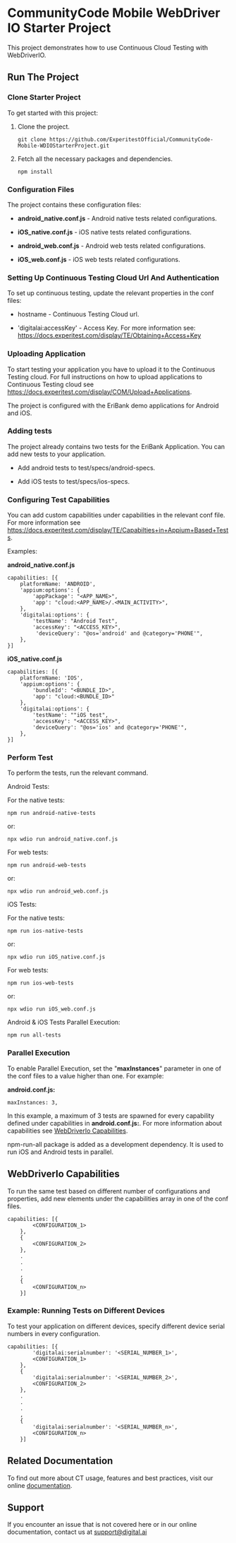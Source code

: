 # CommunityCode Mobile WebDriver IO Starter Project
This project demonstrates how to use Continuous Cloud Testing with WebDriverIO.

## Run The Project
### Clone Starter Project

To get started with this project:
1. Clone the project.  

    ```
    git clone https://github.com/ExperitestOfficial/CommunityCode-Mobile-WDIOStarterProject.git
    ```

2. Fetch all the necessary packages and dependencies.

    ```
    npm install
    ```

### Configuration Files

The project contains these configuration files:

- **android_native.conf.js** - Android native tests related configurations.

- **iOS_native.conf.js** - iOS native tests related configurations.

- **android_web.conf.js** - Android web tests related configurations.

- **iOS_web.conf.js** - iOS web tests related configurations.

### Setting Up Continuous Testing Cloud Url And Authentication

To set up continuous testing, update the relevant properties in the conf files:

- hostname - Continuous Testing Cloud url.

- 'digitalai:accessKey' - Access Key. For more information see: https://docs.experitest.com/display/TE/Obtaining+Access+Key

### Uploading Application

To start testing your application you have to upload it to the Continuous Testing cloud. 
For full instructions on how to upload applications to Continuous Testing cloud see https://docs.experitest.com/display/COM/Upload+Applications.

The project is configured with the EriBank demo applications for Android and iOS.
 
### Adding tests

The project already contains two tests for the EriBank Application. You can add new tests to your application.

- Add android tests to test/specs/android-specs.

- Add iOS tests to test/specs/ios-specs.

### Configuring Test Capabilities

You can add custom capabilities under capabilities in the relevant conf file.
For more information see https://docs.experitest.com/display/TE/Capabilties+in+Appium+Based+Tests.

Examples:

**android_native.conf.js**
```
capabilities: [{
    platformName: 'ANDROID',
    'appium:options': {
        'appPackage': "<APP_NAME>",
        'app': "cloud:<APP_NAME>/.<MAIN_ACTIVITY>",
    },
    'digitalai:options': {
        'testName': "Android Test",
        'accessKey': "<ACCESS_KEY>",
         'deviceQuery': "@os='android' and @category='PHONE'",
    },
}]
```

**iOS_native.conf.js**
```
capabilities: [{
    platformName: 'IOS',
    'appium:options': {
        'bundleId': "<BUNDLE_ID>",
        'app': "cloud:<BUNDLE_ID>"
    },
    'digitalai:options': {
        'testName': ""iOS test",
        'accessKey': "<ACCESS_KEY>",
        'deviceQuery': "@os='ios' and @category='PHONE'",
    },
}]
```

### Perform Test

To perform the tests, run the relevant command.

Android Tests:

For the native tests:
```
npm run android-native-tests
```
or:
```
npx wdio run android_native.conf.js
```

For web tests:
```
npm run android-web-tests
```
or:
```
npx wdio run android_web.conf.js
```


iOS Tests:

For the native tests:
```
npm run ios-native-tests
```
or:
```
npx wdio run iOS_native.conf.js
```

For web tests:
```
npm run ios-web-tests
```
or:
```
npx wdio run iOS_web.conf.js
```

Android & iOS Tests Parallel Execution:

```
npm run all-tests
```

### Parallel Execution

To enable Parallel Execution, set the "**maxInstances**" parameter in one of the conf files to a value higher than one. For example:

  **android.conf.js:**
  ```
  maxInstances: 3,
  ```

  In this example, a maximum of 3 tests are spawned for every capability defined under capabilities in **android.conf.js:**. For more information about capabilities see  <a href="#WebDriverIo Capabilities"> WebDriverIo Capabilities</a>.

npm-run-all package is added as a development dependency. It is used to run iOS and Android tests in parallel. 


## WebDriverIo Capabilities 

To run the same test based on different number of configurations and properties, add new elements under the capabilities array in one of the conf files.

```
capabilities: [{
        <CONFIGURATION_1>
    },
    {
        <CONFIGURATION_2>
    },
    .
    .
    .
    ,
    {
        <CONFIGURATION_n>
    }]
```

### Example: Running Tests on Different Devices

To test your application on different devices, specify different device serial numbers in every configuration.

```
capabilities: [{
        'digitalai:serialnumber': '<SERIAL_NUMBER_1>',
        <CONFIGURATION_1>
    },
    {
        'digitalai:serialnumber': '<SERIAL_NUMBER_2>',
        <CONFIGURATION_2>
    },
    .
    .
    .
    ,
    {
        'digitalai:serialnumber': '<SERIAL_NUMBER_n>',
        <CONFIGURATION_n>
    }]
```

## Related Documentation

To find out more about CT usage, features and best practices, visit our online [documentation](https://docs.experitest.com/display/TE/Test+Execution+Home).

## Support

If you encounter an issue that is not covered here or in our online documentation, contact us at support@digital.ai


  

